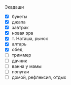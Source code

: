 Экадаши
- [x] букеты
- [x] джапа
- [x] завтрак
- [x] новая эра
- [x] т. Наташа, рынок
- [x] алтарь
- [x] обед
- [ ] триммер
- [ ] дачник
- [ ] ванна у мамы
- [ ] попугаи
- [ ] домой, рефлексия, отдых